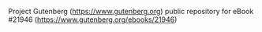 Project Gutenberg (https://www.gutenberg.org) public repository for eBook #21946 (https://www.gutenberg.org/ebooks/21946)
